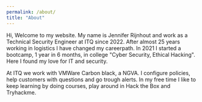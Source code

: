 ```yaml
---
permalink: /about/
title: "About"
---
```


Hi, Welcome to my website. My name is Jennifer Rijnhout and work as a Technical Security Engineer at ITQ since 2022. After almost 25 years working in logistics I have changed my careerpath. In 2021 I started a bootcamp,  1 year in 6 months, in college "Cyber Security, Ethical Hacking". Here I found my love for IT and security. 

At ITQ we work with VMWare Carbon black, a NGVA. I configure policies, help customers with questions and go trough alerts. In my free time I like to keep learning by doing courses, play around in Hack the Box and Tryhackme.
